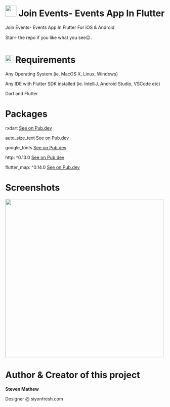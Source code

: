 # <img src="https://github.com/stevie1mat/Social-Network-UI-Made-In-Flutter/blob/main/images/logo.png" width="35"> Join Events- Events App In Flutter
 
 Join Events- Events App In Flutter For iOS & Android
 
 Star⭐ the repo if you like what you see😉.

# <img src="https://cdn.freebiesupply.com/logos/large/2x/visual-studio-code-logo-png-transparent.png" width="25"> Requirements
Any Operating System (ie. MacOS X, Linux, Windows)

Any IDE with Flutter SDK installed (ie. IntelliJ, Android Studio, VSCode etc)

Dart and Flutter

# Packages

rxdart
<a href="https://pub.dev/packages/rxdart">See on Pub.dev</a>

auto_size_text
<a href="https://pub.dev/packages/auto_size_text">See on Pub.dev</a>

google_fonts
<a href="https://pub.dev/packages/auto_size_text">See on Pub.dev</a>  

http: ^0.13.0
<a href="https://pub.dev/packages/http">See on Pub.dev</a>
  
flutter_map: ^0.14.0
<a href="https://pub.dev/packages/flutter_map">See on Pub.dev</a>

# Screenshots

<img src="https://github.com/stevie1mat/Join-Events/blob/main/screenss.png" width="500">



# Author & Creator of this project

<b>Steven Mathew</b>
 
Designer @ siyonfresh.com

